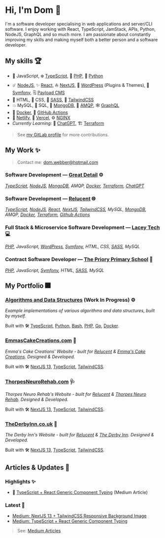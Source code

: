 # Hi, I'm Dom 👋

I'm a software developer specialising in web applications and server/CLI software.
I enjoy working with React, TypeScript, JamStack, APIs, Python, NodeJS, GraphQL and so much more.
I am passionate about constantly improving my skills and making myself both a better person and a software developer.

## My skills 🏆

- 📏 JavaScript, ❄️ [TypeScript][tech-typescript], 🐘 [PHP][tech-php], 🐍 [Python][tech-python]
- ☄️ [NodeJS][tech-nodejs], ✨ [React][tech-reactjs], ⛵ [NextJS][tech-nextjs], 🔌 [WordPress][tech-wordpress] (Plugins & Themes), 📖 [Symfony][tech-symfony], 🗒️ [Payload CMS][tech-payloadcms]
- 📝 HTML, 💄 CSS, 💍 [SASS][tech-sass], 🦑 [TailwindCSS][tech-tailwindcss]
- 💥 MySQL, 📃 SQL, 📑 [MongoDB][tech-mongodb], 📩 [AMQP][tech-amqp],  🕸️ [GraphQL][tech-graphql]
- 🐳 [Docker][tech-docker], 🏃 [GitHub Actions][tech-github-actions]
- 🛒 [Netlify][tech-netlify], 🧰 [Vercel][tech-vercel], ⚙️ [NGINX][tech-nginx]
- *Currently Learning:* 🤖 [ChatGPT][tech-chatgpt], 🏗️ [Terraform][tech-terraform]

> See [my GitLab profile][] for more contributions.

## My Work ✨

> Contact me: <dom.webber@hotmail.com>

### **Software Development** — [Great Detail][work-greatdetail] ⚙️

*[TypeScript][tech-typescript],
[NodeJS][tech-nodejs],
[MongoDB][tech-mongodb],
AMQP,
[Docker][tech-docker],
[Terraform][tech-terraform],
[ChatGPT][tech-chatgpt]*

### **Software Development** — [Relucent][work-relucent] 🌐

*[TypeScript][tech-typescript],
[NodeJS][tech-nodejs],
[React][tech-reactjs],
[NextJS][tech-nextjs],
[TailwindCSS][tech-tailwindcss],
MySQL,
[MongoDB][tech-mongodb],
AMQP,
[Docker][tech-docker],
[Terraform][tech-terraform],
[Github Actions][tech-github-actions]*

### **Full Stack & Microservice Software Development** — [Lacey Tech][work-laceytech] 💻

*[PHP][tech-php],
JavaScript,
[WordPress][tech-wordpress],
[Symfony][tech-symfony],
HTML,
CSS,
[SASS][tech-sass],
MySQL*

### **Contract Software Developer** — [The Priory Primary School][work-thepriory] 🏫

*[PHP][tech-php],
JavaScript,
[Symfony][tech-symfony],
HTML,
[SASS][tech-sass],
MySQL*

<!--
### **Bar Management & Stock Control** — [The Derby Inn][work-thederbyinn] 🍷

*[TypeScript][tech-typescript],
[Python][tech-python],
[React][tech-reactjs],
[NextJS][tech-nextjs],
[TailwindCSS][tech-tailwindcss],
MySQL*
-->

## My Portfolio 🎆

### [Algorithms and Data Structures](https://github.com/domwebber/algorithms-and-data-structures) (Work In Progress) ⚙️

*Example implementations of various algorithms and data structures, built by myself.*

Built with 🛠
[TypeScript][tech-typescript],
[Python][tech-python],
[Bash][tech-bash],
[PHP][tech-php],
[Go][tech-golang],
[Docker][tech-docker].

### [EmmasCakeCreations.com][work-emmascakecreations] 🍰

*Emma's Cake Creations' Website - built for [Relucent][work-relucent] & [Emma's Cake Creations][work-emmascakecreations]. Designed & Developed.*

Built with 🛠
[NextJS 13][tech-nextjs],
[TypeScript][tech-typescript],
[TailwindCSS][tech-tailwindcss].

### [ThorpesNeuroRehab.com][work-thorpesneurorehab] 🩺

*Thorpes Neuro Rehab's Website - built for [Relucent][work-relucent] & [Thorpes Neuro Rehab][work-thorpesneurorehab]. Designed & Developed.*

Built with 🛠️
[NextJS 13][tech-nextjs],
[TypeScript][tech-typescript],
[TailwindCSS][tech-tailwindcss].

### [TheDerbyInn.co.uk][work-thederbyinn] 🍹

*The Derby Inn's Website - built for [Relucent][work-relucent] & [The Derby Inn][work-thederbyinn]. Designed & Developed.*

Built with 🛠
[NextJS 13][tech-nextjs],
[TypeScript][tech-typescript],
[TailwindCSS][tech-tailwindcss].

## Articles & Updates 📝

### Highlights ✨

- 🌠 [TypeScript + React Generic Component Typing][article-typescript-react-generics] (Medium Article)

### Latest 👋
<!-- BLOG-POST-LIST:START -->

- [Medium: NextJS 13 + TailwindCSS Responsive Background Image](https://medium.com/@dom.webber/nextjs-13-tailwindcss-responsive-background-image-eb8ead82ab4e?source=rss-7e4c514c9a3c------2)
- [Medium: TypeScript + React Generic Component Typing](https://medium.com/@dom.webber/typescript-react-generic-component-typing-d01f59d9375b?source=rss-7e4c514c9a3c------2)
<!-- BLOG-POST-LIST:END -->

> See: [Medium Articles][me-medium]

<!-- References: -->
<!-- Technologies: -->
[tech-typescript]: https://www.typescriptlang.org "TypeScript's Website"
[tech-nodejs]: https://nodejs.org "NodeJS' Website"
[tech-reactjs]: https://reactjs.org "ReactJS' Website"
[tech-nextjs]: https://nextjs.org "NextJS' Website"
[tech-python]: https://www.python.org "Python's Website"
[tech-php]: https://www.php.net "PHP's Website"
[tech-symfony]: https://symfony.com "Symfony's Website"
[tech-wordpress]: https://wordpress.org "WordPress' Website"
[tech-sass]: https://sass-lang.com "Sass' Website"
[tech-golang]: https://go.dev "Go's Website"
[tech-docker]: https://www.docker.com "Docker's Website"
[tech-tailwindcss]: https://tailwindcss.com "TailwindCSS' Website"
[tech-bash]: https://www.gnu.org/software/bash/ "Bash's Website"
[tech-mongodb]: https://www.mongodb.com/ "MongoDB's Website"
[tech-github-actions]: https://github.com/features/actions "GitHub Actions Feature Page"
[tech-netlify]: https://www.netlify.com/ "Netlify's Website"
[tech-nginx]: https://nginx.org/ "NGINX's Website"
[tech-payloadcms]: https://payloadcms.com/ "Payload CMS' Website"
[tech-vercel]: https://vercel.com "Vercel's Website"
[tech-chatgpt]: https://openai.com/blog/chatgpt "ChatGPT's Website"
[tech-graphql]: https://graphql.org/ "The GraphQL Specification's Website"
[tech-amqp]: https://www.amqp.org/ "The AMQP Specification's Website"
[tech-terraform]: https://www.terraform.io/ "Terraform by Hashicorp's Website"

<!-- Work References: -->
[work-greatdetail]: https://awesome-golf.com/ "Awesome Golf (by Great Detail) Website"
[work-emmascakecreations]: https://emmascakecreations.com "Emma's Cake Creations' Website"
[work-thorpesneurorehab]: https://thorpesneurorehab.com "Thorpes Neuro Rehab's Website"
[work-relucent]: https://github.com/RelucentDev "Relucent's GitHub Profile"
[work-thederbyinn]: https://thederbyinn.co.uk "The Derby Inn's Website"
[work-laceytech]: https://lacey-tech.com "Lacey Tech's Website"
[work-thepriory]: https://www.theprioryprimaryschool.org.uk "The Priory Primary School's Website"

<!-- Featured Articles: -->
[article-typescript-react-generics]: https://medium.com/p/d01f59d9375b "TypeScript + React Generic Component Typing"

<!-- Personal Links: -->
[my GitLab profile]: https://gitlab.com/domwebber "My GitLab Profile"
[me-medium]: https://medium.com/@dom.webber "My Medium Profile"
